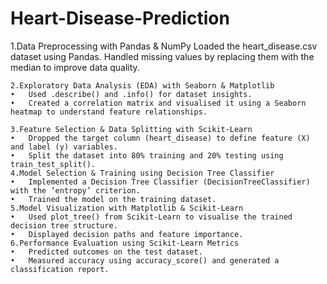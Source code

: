 # Heart-Disease-Prediction
  1.Data Preprocessing with Pandas & NumPy
  Loaded the heart_disease.csv dataset using Pandas.
  Handled missing values by replacing them with the median to improve data quality.
  
	2.Exploratory Data Analysis (EDA) with Seaborn & Matplotlib
	•	Used .describe() and .info() for dataset insights.
	•	Created a correlation matrix and visualised it using a Seaborn heatmap to understand feature relationships.
 
	3.Feature Selection & Data Splitting with Scikit-Learn
	•	Dropped the target column (heart_disease) to define feature (X) and label (y) variables.
	•	Split the dataset into 80% training and 20% testing using train_test_split().
	4.Model Selection & Training using Decision Tree Classifier
	•	Implemented a Decision Tree Classifier (DecisionTreeClassifier) with the ‘entropy’ criterion.
	•	Trained the model on the training dataset.
	5.Model Visualization with Matplotlib & Scikit-Learn
	•	Used plot_tree() from Scikit-Learn to visualise the trained decision tree structure.
	•	Displayed decision paths and feature importance.
	6.Performance Evaluation using Scikit-Learn Metrics
	•	Predicted outcomes on the test dataset.
	•	Measured accuracy using accuracy_score() and generated a classification report.
